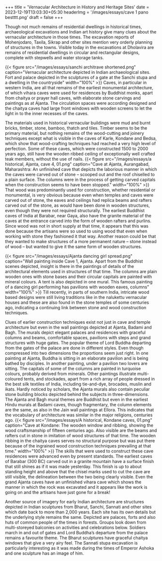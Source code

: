 +++
title = 'Vernacular Architecture in History and Heritage Sites'
date = 2023-12-19T13:03:30+05:30
headerImg = '/images/essays/cave 1 pano bestttt.png'
draft = false
+++


Though not much remains of residential dwellings in historical times, archaeological
excavations and Indian art history give many clues about the vernacular architecture in those
times. The excavation reports of Mohenjodaro, Taxila, Sikrap and other sites mention very
orderly planning of structures in the towns. Visible today in the excavations at Dholavira are
remains of residential dwellings in circular and rectangular designs, complete with stepwells
and water storage tanks.

{{< figure src="/images/essays/sanchi architrave shortened.png" caption="Vernacular architecture depicted in Indian archaeological sites. Fort and palace depicted in the sculptures of a gate at the Sanchi stupa and a dwelling in the countryside" width="100%" >}}
Caves, in particular in western India, are all that remains of the earliest monumental
architecture, of which vihara caves were used for residences by Buddhist monks, apart from
chaitya or prayer hall caves, with elaborate stone carvings and paintings as at Ajanta. The
circulation spaces were according designed and the chaitya caves had large front windows
with wooden screens to let the light in to the inner recesses of the caves.


The materials used in historical vernacular buildings were mud and burnt bricks, timber,
stone, bamboo, thatch and tiles. Timber seems to be the primary material, but nothing
remains of the wood-cutting and joinery techniques except what is visible in the caves of
Karle, Kondane and Bedsa, which show that wood-crafting techniques had reached a very
high level of perfection. Some of these caves, which were constructed 1500 to 2000 years
ago, still have the wooden ribbed ceiling of exceptionally well crafted teak members, without
the use of nails. 
{{< figure src="/images/essays/a historical, Ajanta, cave 4, 01.png" caption="Cave at Ajanta, Aurangabad, Maharashtra: An unfinished cave that depicts the laborious manner in which the caves were carved out of stone – scooped out and the roof chiselled to a plain surface. The columns were in the process of getting carved capitals when the construction seems to have been stopped." width="100%" >}}
That wood was predominantly used for construction, whether residential or
monumental, is very obvious because even when temples and caves were carved out of stone,
the eaves and ceilings had replica beams and rafters carved out of the stone, as would have
been done in wooden structures, even though they were not required structurally. The earliest
Buddhist caves of India at Barabar, near Gaya, also have the granite material of the caves at
the entrance carved into the form of wooden rafters and purlins. Since wood was not in short
supply at that time, it appears that this was done because the artisans were so used to using
wood that even when working with stone they fashioned it that way. Another reason could
be that they wanted to make structures of a more permanent nature – stone instead of wood
– but wanted to give it the same form of wooden structures.

{{< figure src="/images/essays/Ajanta dancing girl spread.png" caption="Wall painting inside Cave 1, Ajanta. Apart from the Buddhist scenes depicted, insight is there in the paintings of details of the architectural elements used in structures of that time. The columns are plain wooden ones with stone bases and their circular capitals are painted with mineral colours. A tent is also depicted in one mural. This famous painting of a dancing girl performing has pavilions with wooden eaves, columns" width="100%" >}}
Till recently, in parts of southern India, intricate wood based designs were still living
traditions like in the nalukettu vernacular houses and these are also found in the stone
temples of some centuries ago, indicating a continuing link between stone and wood
construction techniques.

Clues of earlier construction techniques exist not just in cave and temple architecture but
even in the wall paintings depicted at Ajanta, Badami and Bagh. The murals depict elegant
palaces and residences with graceful columns and beams, comfortable spaces, pavilions with
steps and grand structures with huge gates. The popular theme of Lord Buddha departing
from the gates of the palace are done in different styles. Even though compressed into two
dimensions the proportions seem just right. In one painting at Ajanta, Buddha is sitting
in an elaborate pavilion and is being bathed by disciples. In another painting, under a
pavilion two lovers are sitting. The capitals of some of the columns are painted in turquoise
colours, probably derived from minerals. Other paintings illustrate multi-coloured tents, and
stockades, apart from a rich array of people dressed in the best silk textiles of India, including
tie-and-dye, brocades, muslin and ikats. Hardly noticed by scholars, the Ajanta murals also
contain peculiar stone building blocks depicted behind the subjects in three-dimensions.
The Ajanta and Bagh mural themes are Buddhist but even in the earliest Hindu murals at
Badami caves, though fragmentary, the column elements are the same, as also in the Jain wall
paintings at Ellora. This indicates that the vocabulary of architecture was similar in the major
religions, centuries ago.
{{< figure src="/images/essays/A historical, Kondane caves, 01.png" caption="Cave at Kondane: The wooden window and ribbing, showing the wood craftsmanship of fifteen centuries ago. Also visible are the beams and rafters cut in stone in imitation of wood structures of that time. The wooden ribbing in the chaitya caves serves no structural purpose but was put there because of the ingrained wood construction techniques prevailing at that time." width="100%" >}}
The skills that were used to construct these cave residences were advanced even by present
standards. The earliest caves of Barabar (300 BC) carved out in a granite mountain have a
surface finish that still shines as if it was made yesterday. This finish is up to about standing
height and above that the chisel marks used to cut the cave are still visible, the delineation
between the two being clearly visible. Even the grand Ajanta caves have an unfinished vihara
cave which shows the manner in which the rock was excavated and it appears like the work is
going on and the artisans have just gone for a break!

Another source of imagery for early Indian architecture are structures depicted in Indian
sculptures from Bharut, Sanchi, Sannati and other sites which date back to more than 2,000
years. Each site has its own details but the underlying style remains the same. Depicted are
palaces, forts and also huts of common people of the times in forests. Groups look down
from multi-storeyed balconies on activities and celebrations below. Soldiers march in and
out of gates and Lord Buddha’s departure from the palace remains a favourite theme. The
Bharut sculptures have graceful chaitya windows that give a very airy feel. The Sannati stupa
excavation is particularly interesting as it was made during the times of Emperor Ashoka and
one sculpture has an image of him.

